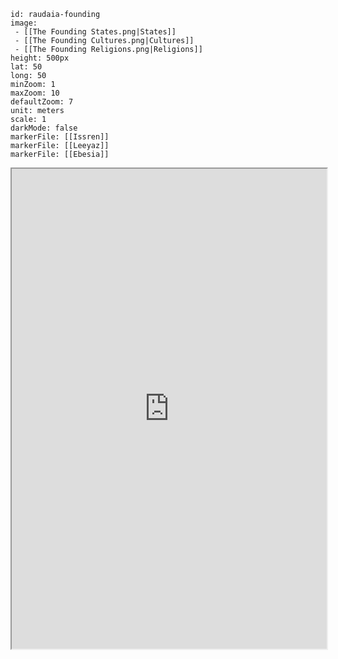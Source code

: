 ```leaflet
id: raudaia-founding
image: 
 - [[The Founding States.png|States]]
 - [[The Founding Cultures.png|Cultures]]
 - [[The Founding Religions.png|Religions]]
height: 500px
lat: 50
long: 50
minZoom: 1
maxZoom: 10
defaultZoom: 7
unit: meters
scale: 1
darkMode: false
markerFile: [[Issren]]
markerFile: [[Leeyaz]]
markerFile: [[Ebesia]]
```

<iframe src="https://azgaar.github.io/Fantasy-Map-Generator/?mapLink=https://github.com/nathkrill/raudaia/blob/master/Maps/Raudaia%20at%20The%20Founding.map" style="width:100%;height:768px;max-width:100%;" width="768" height="768" />